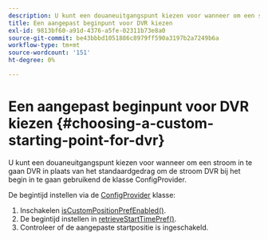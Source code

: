 ```yaml
---
description: U kunt een douaneuitgangspunt kiezen voor wanneer om een stroom in te gaan DVR in plaats van het standaardgedrag om de stroom DVR bij het begin in te gaan gebruikend de klasse ConfigProvider.
title: Een aangepast beginpunt voor DVR kiezen
exl-id: 9813bf60-a91d-4376-a5fe-02311b73e8a0
source-git-commit: be43bbbd1051886c8979ff590a3197b2a7249b6a
workflow-type: tm+mt
source-wordcount: '151'
ht-degree: 0%

---
```


# Een aangepast beginpunt voor DVR kiezen {#choosing-a-custom-starting-point-for-dvr}

U kunt een douaneuitgangspunt kiezen voor wanneer om een stroom in te gaan DVR in plaats van het standaardgedrag om de stroom DVR bij het begin in te gaan gebruikend de klasse ConfigProvider.

De begintijd instellen via de [ConfigProvider](https://help.adobe.com/en_US/primetime/api/reference_implementation/android/javadoc/com/adobe/primetime/reference/config/ConfigProvider.html) klasse:

1. Inschakelen [isCustomPositionPrefEnabled()](https://help.adobe.com/en_US/primetime/api/reference_implementation/android/javadoc/com/adobe/primetime/reference/config/ConfigProvider.html#isCustomPositionPrefEnabled()).
1. De begintijd instellen in [retrieveStartTimePref()](https://help.adobe.com/en_US/primetime/api/reference_implementation/android/javadoc/com/adobe/primetime/reference/config/IPlaybackConfig.html#iretrieveStartTimePref()).
1. Controleer of de aangepaste startpositie is ingeschakeld.

